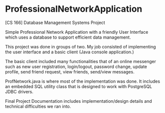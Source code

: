 # ProfessionalNetworkApplication
[CS 166] Database Management Systems Project

Simple Professional Network Application with a friendly User Interface
which uses a database to support efficient data management.

This project was done in groups of two.
My job consisted of implementing the user interface and a basic client (Java console application.)

The basic client included many functionalities that of an online
messenger such as new user registration, login/logout, password change,
update profile, send friend request, view friends, send/view messages.

ProfNetwork.java is where most of the implementation was done. It includes
an embedded SQL utility class that is designed to work with PostgreSQL 
JDBC drivers.

Final Project Documentation includes implementation/design details 
and technical difficulties we ran into.

